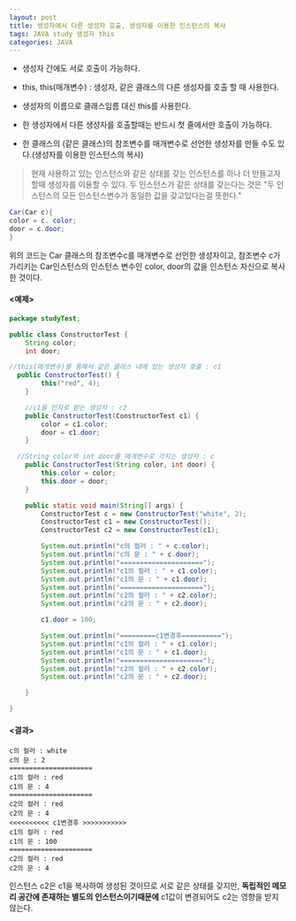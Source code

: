 ```yaml
---
layout: post
title: 생성자에서 다른 생성자 호출, 생성자를 이용한 인스턴스의 복사
tags: JAVA study 생성자 this
categories: JAVA
---
```


- 생성자 간에도 서로 호출이 가능하다.
- this, this(매개변수) : 생성자, 같은 클래스의 다른 생성자를 호출 할 때 사용한다.
- 생성자의 이름으로 클래스임름 대신 this를 사용한다.
- 한 생성자에서 다른 생성자를 호출할때는 반드시 첫 줄에서만 호출이 가능하다.

- 한 클래스의 (같은 클래스)의 참조변수를 매개변수로 선언한 생성자를 만들 수도 있다.(생성자를 이용한 인스턴스의 복사)
> 현재 사용하고 있는 인스턴스와 같은 상태를 갖는 인스턴스를 하나 더 만들고자 할때 생성자를 이용할 수 있다. 두 인스턴스가 같은 상태를 갖는다는 것은 "두 인스턴스의 모든 인스턴스변수가 동일한 값을 갖고있다는걸 뜻한다."
~~~java
Car(Car c){
color = c. color;
door = c.door;
}
~~~
위의 코드는 Car 클래스의 참조변수c를 매개변수로 선언한 생성자이고, 참조변수 c가 가리키는 Car인스턴스의 인스턴스 변수인 color, door의 값을 인스턴스 자신으로 복사한 것이다.

#### <예제>
~~~java
package studyTest;

public class ConstructorTest {
	String color;
	int door;

//this(매개변수)를 통해서 같은 클래스 내에 있는 생성자 호출 : c1
  public ConstructorTest() {
		this("red", 4);
	}

	//c1을 인자로 받는 생성자 : c2
	public ConstructorTest(ConstructorTest c1) {
		color = c1.color;
		door = c1.door;
	}

  //String color와 int door를 매개변수로 가지는 생성자 : c
	public ConstructorTest(String color, int door) {
		this.color = color;
		this.door = door;
	}

	public static void main(String[] args) {
		ConstructorTest c = new ConstructorTest("white", 2);
		ConstructorTest c1 = new ConstructorTest();
		ConstructorTest c2 = new ConstructorTest(c1);

		System.out.println("c의 컬러 : " + c.color);
		System.out.println("c의 문 : " + c.door);
		System.out.println("=====================");
		System.out.println("c1의 컬러 : " + c1.color);
		System.out.println("c1의 문 : " + c1.door);
		System.out.println("=====================");
		System.out.println("c2의 컬러 : " + c2.color);
		System.out.println("c2의 문 : " + c2.door);

		c1.door = 100;

		System.out.println("=========c1변경후==========");
		System.out.println("c1의 컬러 : " + c1.color);
		System.out.println("c1의 문 : " + c1.door);
		System.out.println("=====================");
		System.out.println("c2의 컬러 : " + c2.color);
		System.out.println("c2의 문 : " + c2.door);

	}

}
~~~
#### <결과>
~~~
c의 컬러 : white
c의 문 : 2
=====================
c1의 컬러 : red
c1의 문 : 4
=====================
c2의 컬러 : red
c2의 문 : 4
<<<<<<<<<< c1변경후 >>>>>>>>>>>
c1의 컬러 : red
c1의 문 : 100
=====================
c2의 컬러 : red
c2의 문 : 4
~~~

인스턴스 c2은 c1을 복사하여 생성된 것이므로 서로 같은 상태를 갖지만, **독립적인 메모리 공간에 존재하는 별도의 인스턴스이기때문에** c1값이 변경되어도 c2는 영향을 받지 않는다.  
